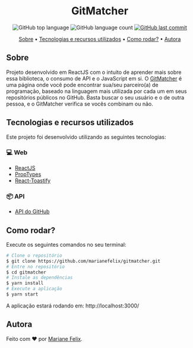 <h1 align="center">GitMatcher</h1>

<p align="center">
  <img alt="GitHub top language" src="https://img.shields.io/github/languages/top/marianefelix/gitmatcher.svg">

  <img alt="GitHub language count" src="https://img.shields.io/github/languages/count/marianefelix/gitmatcher.svg">

  <a href="https://github.com/marianefelix/gitmatcher/commits/master">
    <img alt="GitHub last commit" src="https://img.shields.io/github/last-commit/marianefelix/gitmatcher.svg">
  </a>
</p>

<p align="center">
  <a href="#sobre">Sobre</a> •
  <a href="#tecnologias-e-recursos-utilizados">Tecnologias e recursos utilizados</a> • 
  <a href="#como-rodar">Como rodar?</a> • 
  <a href="#autora">Autora</a>
</p>

## Sobre

Projeto desenvolvido em ReactJS com o intuito de aprender mais sobre essa biblioteca, o consumo de API e o JavaScript em si. O [GitMatcher](https://gitmatcher.vercel.app/) é uma página onde você pode encontrar sua/seu parceiro(a) de programação, baseado na linguagem mais utilizada por cada um em seus repositórios públicos no GitHub. Basta buscar o seu usuário e o de outra pessoa, e o GitMatcher verifica se vocês combinam ou não.


## Tecnologias e recursos utilizados

Este projeto foi desenvolvido utilizando as seguintes tecnologias:

### 💻 Web
- [ReactJS](https://reactjs.org/)
- [PropTypes](https://www.npmjs.com/package/prop-types)
- [React-Toastify](https://github.com/fkhadra/react-toastify)


### 📦 API
- [API do GitHub](https://api.github.com/)


## Como rodar?

Execute os seguintes comandos no seu terminal:

```bash
# Clone o repositório
$ git clone https://github.com/marianefelix/gitmatcher.git
# Entre no repositório
$ cd gitmatcher
# Instale as dependências
$ yarn install 
# Execute a aplicação
$ yarn start 
```
A aplicação estará rodando em: http://localhost:3000/

## Autora

Feito com :heart: por [Mariane Felix](https://www.linkedin.com/in/mariane-felix-642350171/).
